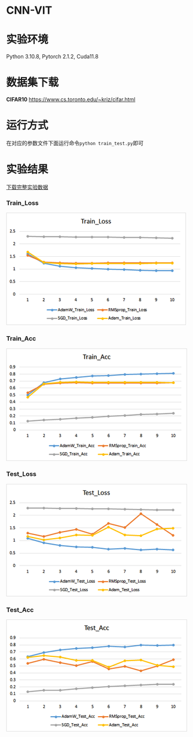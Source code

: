 # CNN-VIT

# 实验环境
Python 3.10.8, Pytorch 2.1.2, Cuda11.8

# 数据集下载

**CIFAR10** https://www.cs.toronto.edu/~kriz/cifar.html

# 运行方式

在对应的参数文件下面运行命令`python train_test.py`即可

# 实验结果

[下载完整实验数据](https://github.com/zhuozhenwei/CNN-VIT/blob/main/%E5%AE%9E%E9%AA%8C%E7%BB%93%E6%9E%9C/%E5%AE%9E%E9%AA%8C%E7%BB%93%E6%9E%9C.xlsx)

### Train_Loss
![](https://github.com/zhuozhenwei/CNN-VIT/blob/main/%E5%AE%9E%E9%AA%8C%E7%BB%93%E6%9E%9C/Train_Loss.png)

### Train_Acc
![](https://github.com/zhuozhenwei/CNN-VIT/blob/main/%E5%AE%9E%E9%AA%8C%E7%BB%93%E6%9E%9C/Train_Acc.png)

### Test_Loss
![](https://github.com/zhuozhenwei/CNN-VIT/blob/main/%E5%AE%9E%E9%AA%8C%E7%BB%93%E6%9E%9C/Test_Loss.png)

### Test_Acc
![](https://github.com/zhuozhenwei/CNN-VIT/blob/main/%E5%AE%9E%E9%AA%8C%E7%BB%93%E6%9E%9C/Test_Acc.png)
